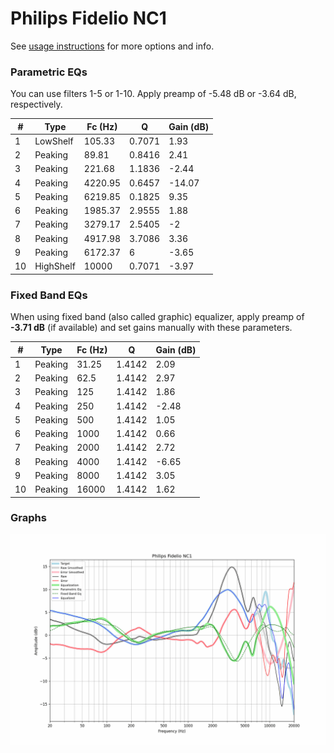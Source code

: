 # Philips Fidelio NC1
See [usage instructions](https://github.com/jaakkopasanen/AutoEq#usage) for more options and info.

### Parametric EQs
You can use filters 1-5 or 1-10. Apply preamp of -5.48 dB or -3.64 dB, respectively.

|   # | Type      |   Fc (Hz) |      Q |   Gain (dB) |
|-----|-----------|-----------|--------|-------------|
|   1 | LowShelf  |    105.33 | 0.7071 |        1.93 |
|   2 | Peaking   |     89.81 | 0.8416 |        2.41 |
|   3 | Peaking   |    221.68 | 1.1836 |       -2.44 |
|   4 | Peaking   |   4220.95 | 0.6457 |      -14.07 |
|   5 | Peaking   |   6219.85 | 0.1825 |        9.35 |
|   6 | Peaking   |   1985.37 | 2.9555 |        1.88 |
|   7 | Peaking   |   3279.17 | 2.5405 |       -2    |
|   8 | Peaking   |   4917.98 | 3.7086 |        3.36 |
|   9 | Peaking   |   6172.37 | 6      |       -3.65 |
|  10 | HighShelf |  10000    | 0.7071 |       -3.97 |

### Fixed Band EQs
When using fixed band (also called graphic) equalizer, apply preamp of **-3.71 dB** (if available) and set gains manually with these parameters.

|   # | Type    |   Fc (Hz) |      Q |   Gain (dB) |
|-----|---------|-----------|--------|-------------|
|   1 | Peaking |     31.25 | 1.4142 |        2.09 |
|   2 | Peaking |     62.5  | 1.4142 |        2.97 |
|   3 | Peaking |    125    | 1.4142 |        1.86 |
|   4 | Peaking |    250    | 1.4142 |       -2.48 |
|   5 | Peaking |    500    | 1.4142 |        1.05 |
|   6 | Peaking |   1000    | 1.4142 |        0.66 |
|   7 | Peaking |   2000    | 1.4142 |        2.72 |
|   8 | Peaking |   4000    | 1.4142 |       -6.65 |
|   9 | Peaking |   8000    | 1.4142 |        3.05 |
|  10 | Peaking |  16000    | 1.4142 |        1.62 |

### Graphs
![](./Philips%20Fidelio%20NC1.png)
